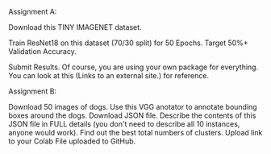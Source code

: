 Assignment A:

Download this TINY IMAGENET dataset. 
<p>Train ResNet18 on this dataset (70/30 split) for 50 Epochs. Target 50%+ Validation Accuracy. 
<p>Submit Results. Of course, you are using your own package for everything. You can look at this (Links to an external site.) for reference. 

Assignment B:

Download 50 images of dogs. 
Use this VGG anotator to annotate bounding boxes around the dogs.
Download JSON file. 
Describe the contents of this JSON file in FULL details (you don't need to describe all 10 instances, anyone would work). 
Find out the best total numbers of clusters. Upload link to your Colab File uploaded to GitHub. 
 
